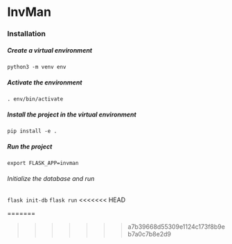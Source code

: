 # InvMan

### Installation
##### Create a virtual environment
`python3 -m venv env`
##### Activate the environment
`. env/bin/activate`
##### Install the project in the virtual environment
`pip install -e .`
##### Run the project
`export FLASK_APP=invman`
###### Initialize the database and run
`flask init-db`
`flask run`
<<<<<<< HEAD

=======
>>>>>>> a7b39668d55309e1124c173f8b9eb7a0c7b8e2d9
